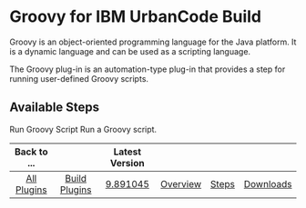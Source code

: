 
Groovy for IBM UrbanCode Build
==============================


Groovy is an object-oriented programming language for the Java platform. It is a dynamic language and can be used as a 
scripting language.


The Groovy plug-in is an automation-type plug-in that provides a step for running user-defined 
Groovy scripts.



Available Steps
---------------


Run Groovy Script Run a Groovy script.





|Back to ...||Latest Version||||
| :---: | :---: | :---: | :---: | :---: | :---: |
|[All Plugins](../../index.md)|[Build Plugins](../README.md)|[9.891045](https://raw.githubusercontent.com/UrbanCode/IBM-UCB-PLUGINS/main/files/Groovy/Groovy-9.891045.zip)|[Overview](overview.md)|[Steps](steps.md)|[Downloads](downloads.md)|
